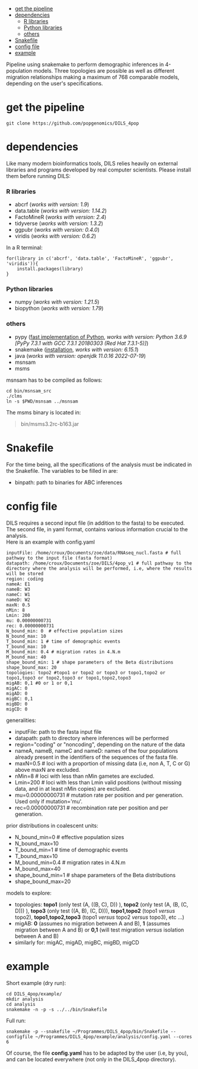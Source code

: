 - [get the pipeline](#get-the-pipeline)
- [dependencies](#dependencies)
    + [R libraries](#r-libraries)
    + [Python libraries](#python-libraries)
    + [others](#others)
- [Snakefile](#snakefile)
- [config file](#config-file)
- [example](#example)

Pipeline using snakemake to perform demographic inferences in 4-population models. Three topologies are possible as well as different migration relationships making a maximum of 768 comparable models, depending on the user's specifications.  
  
# get the pipeline  
```
git clone https://github.com/popgenomics/DILS_4pop
```  

# dependencies  
Like many modern bioinformatics tools, DILS relies heavily on external libraries and programs developed by real computer scientists.  Please install them before running DILS:   
 
### R libraries
- abcrf (_works with version: 1.9_)  
- data.table (_works with version: 1.14.2_)  
- FactoMineR (_works with version: 2.4_)  
- tidyverse (_works with version: 1.3.2_)  
- ggpubr (_works with version: 0.4.0_)  
- viridis (_works with version: 0.6.2_)  
  
In a R terminal:  
```
for(library in c('abcrf', 'data.table', 'FactoMineR', 'ggpubr', 'viridis')){
	install.packages(library)
}
```
  
### Python libraries  
- numpy (_works with version: 1.21.5_)  
- biopython (_works with version: 1.79_)  
  
### others  
- pypy ([fast implementation of Python](https://www.pypy.org/), _works with version: Python 3.6.9  [PyPy 7.3.1 with GCC 7.3.1 20180303 (Red Hat 7.3.1-5)]_)  
- snakemake ([installation](https://snakemake.readthedocs.io/en/stable/getting_started/installation.html), _works with version: 6.15.1_)  
- java (_works with version: openjdk 11.0.16 2022-07-19_)  
- msnsam  
- msms  
  
msnsam has to be compiled as follows:  
```
cd bin/msnsam_src
./clms
ln -s $PWD/msnsam ../msnsam
```  
  
  
The msms binary is located in:
> bin/msms3.2rc-b163.jar
  
# Snakefile  
For the time being, all the specifications of the analysis must be indicated in the Snakefile. The variables to be filled in are:  
- binpath: path to binaries for ABC inferences  
  
# config file  
DILS requires a second input file (in addition to the fasta) to be executed. The second file, in yaml format, contains various information crucial to the analysis.  
Here is an example with config.yaml    
```
inputFile: /home/croux/Documents/zoe/data/RNAseq_nucl.fasta # full pathway to the input file (fasta format)
datapath: /home/croux/Documents/zoe/DILS/4pop_v1 # full pathway to the directory where the analysis will be performed, i.e, where the results will be stored
region: coding
nameA: E1
nameB: W3
nameC: W1
nameD: W2
maxN: 0.5
nMin: 8
Lmin: 200
mu: 0.00000000731
rec: 0.00000000731
N_bound_min: 0  # effective population sizes
N_bound_max: 10
T_bound_min: 1 # time of demographic events
T_bound_max: 10
M_bound_min: 0.4 # migration rates in 4.N.m
M_bound_max: 40
shape_bound_min: 1 # shape parameters of the Beta distributions
shape_bound_max: 20
topologies: topo2 #topo1 or topo2 or topo3 or topo1,topo2 or topo1,topo3 or topo2,topo3 or topo1,topo2,topo3
migAB: 0,1 #0 or 1 or 0,1
migAC: 0
migAD: 0
migBC: 0,1
migBD: 0
migCD: 0
```

generalities:  
- inputFile: path to the fasta input file  
- datapath: path to directory where inferences will be performed  
- region="coding" or "noncoding", depending on the nature of the data  
- nameA, nameB, nameC and nameD: names of the four populations already present in the identifiers of the sequences of the fasta file.  
- maxN=0.5 # loci with a proportion of missing data (i.e, non A, T, C or G) above maxN are excluded.  
- nMin=8 # loci with less than nMin gametes are excluded.  
- Lmin=200 # loci with less than Lmin valid positions (without missing data, and in at least nMin copies) are excluded.  
- mu=0.00000000731 # mutation rate per position and per generation. Used only if mutation='mu'.  
- rec=0.00000000731 # recombination rate per position and per generation.  

prior distributions in coalescent units:  
- N_bound_min=0  # effective population sizes  
- N_bound_max=10  
- T_bound_min=1 # time of demographic events  
- T_bound_max=10  
- M_bound_min=0.4 # migration rates in 4.N.m  
- M_bound_max=40  
- shape_bound_min=1 # shape parameters of the Beta distributions  
- shape_bound_max=20  
  
models to explore:  
 - topologies: **topo1** (only test (A, ((B, C), D)) ), **topo2** (only test (A, (B, (C, D))) ), **topo3** (only test ((A, B), (C, D))), **topo1,topo2** (topo1 _versus_ topo2), **topo1,topo2,topo3** (topo1 _versus_ topo2 _versus_ topo3), etc ...)   
 - migAB: **0** (assumes no migration between A and B), **1** (assumes migration between A and B) or **0,1** (will test migration _versus_ isolation between A and B)  
 - similarly for: migAC, migAD, migBC, migBD, migCD
  
# example  
Short example (dry run):  
```
cd DILS_4pop/example/
mkdir analysis
cd analysis
snakemake -n -p -s ../../bin/Snakefile
```
   
Full run:  
```
snakemake -p --snakefile ~/Programmes/DILS_4pop/bin/Snakefile --configfile ~/Programmes/DILS_4pop/example/analysis/config.yaml --cores 6
```
  
Of course, the file **config.yaml** has to be adapted by the user (i.e, by you), and can be located everywhere (not only in the DILS_4pop directory).  



